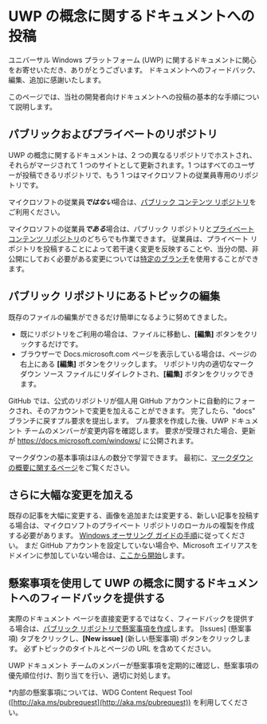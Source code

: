# <a name="contributing-to-uwp-conceptual-documentation"></a>UWP の概念に関するドキュメントへの投稿

ユニバーサル Windows プラットフォーム (UWP) に関するドキュメントに関心をお寄せいただき、ありがとうございます。 ドキュメントへのフィードバック、編集、追加に感謝いたします。

このページでは、当社の開発者向けドキュメントへの投稿の基本的な手順について説明します。

## <a name="public-and-private-repos"></a>パブリックおよびプライベートのリポジトリ

UWP の概念に関するドキュメントは、2 つの異なるリポジトリでホストされ、それらがマージされて 1 つのサイトとして更新されます。1 つはすべてのユーザーが投稿できるリポジトリで、もう 1 つはマイクロソフトの従業員専用のリポジトリです。

マイクロソフトの従業員***ではない***場合は、[パブリック コンテンツ リポジトリ](https://github.com/MicrosoftDocs/windows-uwp)をご利用ください。

マイクロソフトの従業員***である***場合は、パブリック リポジトリと[プライベート コンテンツ リポジトリ](https://cpubwin.visualstudio.com/_git/windows-uwp)のどちらでも作業できます。 従業員は、プライベート リポジトリを投稿することによって若干速く変更を反映することや、当分の間、非公開にしておく必要がある変更については[特定のブランチ](https://review.docs.microsoft.com/en-us/windows-authoring-guide/uwp/conceptual/setup-local-repo-for-large-changes#what-branch-should-i-use-for-my-authoring)を使用することができます。

## <a name="editing-topics-on-the-public-repo"></a>パブリック リポジトリにあるトピックの編集

既存のファイルの編集ができるだけ簡単になるように努めてきました。 
- 既にリポジトリをご利用の場合は、ファイルに移動し、**[編集]** ボタンをクリックするだけです。  
- ブラウザーで Docs.microsoft.com ページを表示している場合は、ページの右上にある **[編集]** ボタンをクリックします。 リポジトリ内の適切なマークダウン ソース ファイルにリダイレクトされ、**[編集]** ボタンをクリックできます。 

GitHub では、公式のリポジトリが個人用 GitHub アカウントに自動的にフォークされ、そのアカウントで変更を加えることができます。 完了したら、"docs" ブランチに戻すプル要求を提出します。 プル要求を作成した後、UWP ドキュメント チームのメンバーが変更内容を確認します。 要求が受理された場合、更新が https://docs.microsoft.com/windows/ に公開されます。

マークダウンの基本事項はほんの数分で学習できます。  最初に、[マークダウンの概要に関するページ](https://guides.github.com/features/mastering-markdown/)をご覧ください。

## <a name="making-more-substantial-changes"></a>さらに大幅な変更を加える

既存の記事を大幅に変更する、画像を追加または変更する、新しい記事を投稿する場合は、マイクロソフトのプライベート リポジトリのローカルの複製を作成する必要があります。 [Windows オーサリング ガイドの手順](https://review.docs.microsoft.com/en-us/windows-authoring-guide/uwp/conceptual/)に従ってください。 まだ GitHub アカウントを設定していない場合や、Microsoft エイリアスをドメインに参加していない場合は、[ここから開始](https://review.docs.microsoft.com/en-us/windows-authoring-guide/github-account)します。

## <a name="using-issues-to-provide-feedback-on-uwp-conceptual-documentation"></a>懸案事項を使用して UWP の概念に関するドキュメントへのフィードバックを提供する

実際のドキュメント ページを直接変更するではなく、フィードバックを提供する場合は、[パブリック リポジトリで懸案事項を作成](https://github.com/MicrosoftDocs/windows-uwp/issues)します。 [Issues] (懸案事項) タブをクリックし、**[New issue]** (新しい懸案事項) ボタンをクリックします。 必ずトピックのタイトルとページの URL を含めてください。

UWP ドキュメント チームのメンバーが懸案事項を定期的に確認し、懸案事項の優先順位付け、割り当てを行い、適切に対処します。

*内部の懸案事項については、WDG Content Request Tool ([http://aka.ms/pubrequest](http://aka.ms/pubrequest)) を利用してください。 
